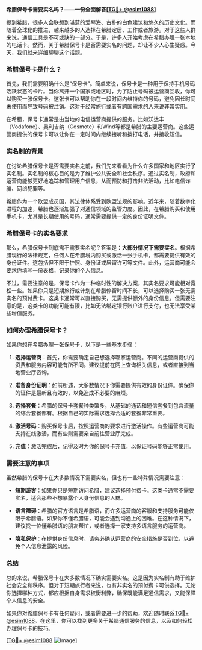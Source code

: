 **希腊保号卡需要实名吗？——一份全面解答[[TG💪+ @esim1088](https://t.me/s/esim1088)]**

提到希腊，很多人会联想到湛蓝的爱琴海、古朴的白色建筑和悠久的历史文化。而随着全球化的推进，越来越多的人选择在希腊定居、工作或者旅游。对于这些人群来说，通信工具是不可或缺的一部分。于是，许多人开始考虑在希腊办理一张本地的电话卡。然而，关于希腊保号卡是否需要实名的问题，却让不少人心生疑惑。今天，我们就来详细聊聊这个话题。

### 希腊保号卡是什么？

首先，我们需要明确什么是“保号卡”。简单来说，保号卡是一种用于保持手机号码活跃状态的卡片。当你离开一个国家或地区时，为了防止号码被运营商回收，你可以购买一张保号卡。这张卡可以帮助你在一段时间内维持你的号码，避免因长时间未使用而导致号码被注销。这对于经常旅行或者有跨国需求的人来说非常实用。

在希腊，保号卡通常是由当地的电信运营商提供的服务。比如沃达丰（Vodafone）、奥利吉纳（Cosmote）和Wind等都是希腊的主要运营商。这些运营商提供的保号卡可以让你在一定时间内继续接听和拨打电话，并接收短信。

### 实名制的背景

在讨论希腊保号卡是否需要实名之前，我们先来看看为什么许多国家和地区实行了实名制。实名制的核心目的是为了维护公共安全和社会秩序。通过实名制，政府和运营商能够更好地追踪和管理用户信息，从而预防和打击非法活动，比如电信诈骗、网络犯罪等。

希腊作为一个欧盟成员国，其法律体系受到欧盟法规的影响。近年来，随着数字化进程的加速，希腊也逐渐加强了对通信领域的监管力度。因此，在希腊购买和使用手机卡，尤其是长期使用的号码，通常需要提供一定的身份证明文件。

### 希腊保号卡的实名要求

那么，希腊保号卡到底需不需要实名呢？答案是：**大部分情况下需要实名**。根据希腊现行的法律规定，任何人在希腊境内购买或激活一张手机卡，都需要提供有效的身份证件。这包括但不限于护照、身份证或居留许可等文件。此外，运营商可能会要求你填写一份表格，记录你的个人信息。

不过，需要注意的是，保号卡作为一种临时性的解决方案，其实名要求可能相对宽松一些。如果你只是短期旅行或计划在希腊停留时间不长，可以选择购买一张无需实名的预付费卡。这类卡通常可以直接购买，无需提供额外的身份信息。但需要注意的是，这类卡的功能可能有限，比如无法绑定银行账户进行支付，也无法享受某些增值服务。

### 如何办理希腊保号卡？

如果你想在希腊办理一张保号卡，以下是一些基本步骤：

1. **选择运营商**：首先，你需要确定自己想选择哪家运营商。不同的运营商提供的资费和服务内容可能有所不同。建议提前在网上查询相关信息，或者直接到当地营业厅咨询。
   
2. **准备身份证明**：如前所述，大多数情况下你需要提供有效的身份证件。确保你的证件是最新且有效的，以免造成不必要的麻烦。

3. **选择套餐**：希腊的保号卡套餐种类繁多，从基础的通话和短信套餐到包含流量的综合套餐都有。根据自己的实际需求选择合适的套餐非常重要。

4. **激活号码**：购买保号卡后，按照运营商的要求进行激活操作。有些运营商可能支持在线激活，而有些则需要亲自前往营业厅完成。

5. **充值**：激活完成后，记得及时为你的保号卡充值，以保证号码能够正常使用。

### 需要注意的事项

虽然希腊的保号卡在大多数情况下需要实名，但也有一些特殊情况需要注意：

- **短期游客**：如果你只是短期访问希腊，建议选择预付费卡。这类卡通常不需要实名，适合那些不想暴露个人身份信息的人群。
  
- **语言障碍**：希腊的官方语言是希腊语，而许多运营商的客服和支持服务可能仅限于希腊语。如果你不懂希腊语，可能会遇到沟通上的困难。在这种情况下，建议找一位懂希腊语的朋友帮忙，或者选择一家支持多语言服务的运营商。

- **隐私保护**：在提供身份信息时，请务必确认运营商的安全措施是否到位，以避免个人信息泄露的风险。

### 总结

总的来说，希腊保号卡在大多数情况下确实需要实名。这是因为实名制有助于维护社会安全和秩序。但对于短期旅行者来说，也有非实名的预付费卡可供选择。无论你选择哪种方式，都应根据自身需求权衡利弊，确保既能满足通信需求，又能保障个人信息的安全。

如果你对希腊保号卡有任何疑问，或者需要进一步的帮助，欢迎随时联系[TG💪+ @esim1088](https://t.me/s/esim1088)。在这里，你可以找到更多关于希腊通信服务的信息，以及如何轻松办理保号卡的技巧。

[[TG💪+ @esim1088](https://t.me/s/esim1088) ![Image](https://i.postimg.cc/4NQfJmqS/Snipaste-2025-05-13-00-14-12.png)]